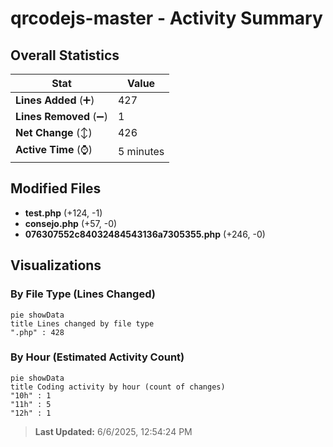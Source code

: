# qrcodejs-master - Activity Summary 

## Overall Statistics

| Stat                   | Value                                                             |
| ---------------------- | ----------------------------------------------------------------- |
| **Lines Added** (➕)   | 427                                          |
| **Lines Removed** (➖) | 1                                        |
| **Net Change** (↕)    | 426                |
| **Active Time** (⌚)   | 5 minutes |


## Modified Files
- **test.php** (+124, -1)
- **consejo.php** (+57, -0)
- **076307552c84032484543136a7305355.php** (+246, -0)

## Visualizations

### By File Type (Lines Changed)

```mermaid
pie showData
title Lines changed by file type
".php" : 428
```

### By Hour (Estimated Activity Count)

```mermaid
pie showData
title Coding activity by hour (count of changes)
"10h" : 1
"11h" : 5
"12h" : 1
```


> **Last Updated:** 6/6/2025, 12:54:24 PM